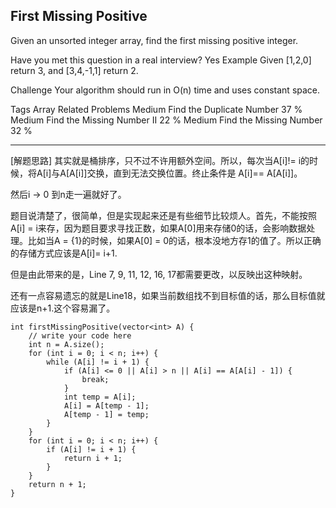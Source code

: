 ## First Missing Positive  ##

Given an unsorted integer array, find the first missing positive integer.

Have you met this question in a real interview? Yes
Example
Given [1,2,0] return 3,
and [3,4,-1,1] return 2.

Challenge 
Your algorithm should run in O(n) time and uses constant space.

Tags 
Array
Related Problems 
Medium Find the Duplicate Number 37 %
Medium Find the Missing Number II 22 %
Medium Find the Missing Number 32 %

----------
[解题思路]
其实就是桶排序，只不过不许用额外空间。所以，每次当A[i]!= i的时候，将A[i]与A[A[i]]交换，直到无法交换位置。终止条件是 A[i]== A[A[i]]。

然后i -> 0 到n走一遍就好了。

题目说清楚了，很简单，但是实现起来还是有些细节比较烦人。首先，不能按照A[i] = i来存，因为题目要求寻找正数，如果A[0]用来存储0的话，会影响数据处理。比如当A = {1}的时候，如果A[0] = 0的话，根本没地方存1的值了。所以正确的存储方式应该是A[i]= i+1.

但是由此带来的是，Line 7, 9, 11, 12, 16, 17都需要更改，以反映出这种映射。

还有一点容易遗忘的就是Line18，如果当前数组找不到目标值的话，那么目标值就应该是n+1.这个容易漏了。

	int firstMissingPositive(vector<int> A) {
	    // write your code here
	    int n = A.size();
	    for (int i = 0; i < n; i++) {
	        while (A[i] != i + 1) {
	            if (A[i] <= 0 || A[i] > n || A[i] == A[A[i] - 1]) {
	                break;
	            }
	            int temp = A[i];
	            A[i] = A[temp - 1];
	            A[temp - 1] = temp;
	        }
	    }
	    for (int i = 0; i < n; i++) {
	        if (A[i] != i + 1) {
	            return i + 1;
	        }
	    }
	    return n + 1;
	}